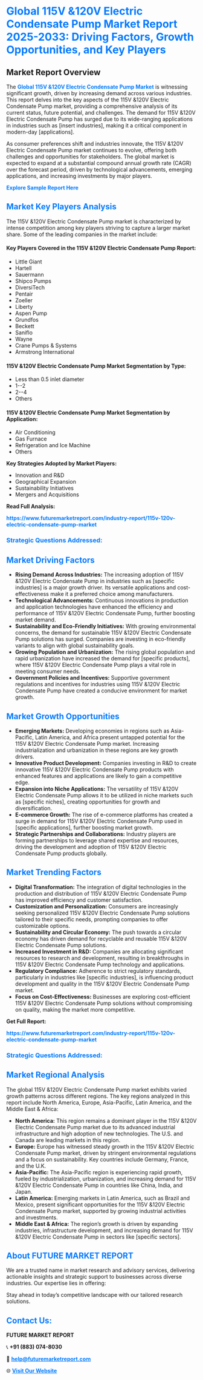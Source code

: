 <h1 style="color: #007BFF;">Global 115V &120V Electric Condensate Pump Market Report 2025-2033: Driving Factors, Growth Opportunities, and Key Players</h1>

<section id="overview">
<h2>Market Report Overview</h2>
<p>The <a href="https://www.futuremarketreport.com/industry-report/115v-120v-electric-condensate-pump-market" style="color: #007BFF; text-decoration: none;"><strong>Global 115V &120V Electric Condensate Pump Market</strong></a> is witnessing significant growth, driven by increasing demand across various industries. This report delves into the key aspects of the 115V &120V Electric Condensate Pump market, providing a comprehensive analysis of its current status, future potential, and challenges. The demand for 115V &120V Electric Condensate Pump has surged due to its wide-ranging applications in industries such as [insert industries], making it a critical component in modern-day [applications].</p>
<p>As consumer preferences shift and industries innovate, the 115V &120V Electric Condensate Pump market continues to evolve, offering both challenges and opportunities for stakeholders. The global market is expected to expand at a substantial compound annual growth rate (CAGR) over the forecast period, driven by technological advancements, emerging applications, and increasing investments by major players.</p>
</section>

<section id="overview">
<p><a href="https://www.futuremarketreport.com/request-sample/reportId=40620" style="color: #007BFF; text-decoration: none;"><strong>Explore Sample Report Here</strong></a></p>
</section>

<section id="key-players">
<h2 style="color: #007BFF;">Market Key Players Analysis</h2>
<p>The 115V &120V Electric Condensate Pump market is characterized by intense competition among key players striving to capture a larger market share. Some of the leading companies in the market include:</p>
<h4>Key Players Covered in the 115V &120V Electric Condensate Pump Report:</h4>
<ul><li>Little Giant</li><li>Hartell</li><li>Sauermann</li><li>Shipco Pumps</li><li>DiversiTech</li><li>Pentair</li><li>Zoeller</li><li>Liberty</li><li>Aspen Pump</li><li>Grundfos</li><li>Beckett</li><li>Saniflo</li><li>Wayne</li><li>Crane Pumps &amp; Systems</li><li>Armstrong International</li></ul>
<h4>115V &120V Electric Condensate Pump Market Segmentation by Type:</h4>
<ul><li>Less than 0.5 inlet diameter</li><li>1--2</li><li>2--4</li><li>Others</li></ul>

<h4>115V &120V Electric Condensate Pump Market Segmentation by Application:</h4>
<ul><li>Air Conditioning</li><li>Gas Furnace</li><li>Refrigeration and Ice Machine</li><li>Others</li></ul>
<p><strong>Key Strategies Adopted by Market Players:</strong></p>
<ul>
<li>Innovation and R&D</li>
<li>Geographical Expansion</li>
<li>Sustainability Initiatives</li>
<li>Mergers and Acquisitions</li>
</ul>
</section>

<section>
<p><strong>Read Full Analysis: </strong></p><a href="https://www.futuremarketreport.com/industry-report/115v-120v-electric-condensate-pump-market" style="color: #007BFF; text-decoration: none;"><strong>https://www.futuremarketreport.com/industry-report/115v-120v-electric-condensate-pump-market</strong></a>
<h3 style="color: #007BFF;">Strategic Questions Addressed:</h3>
</section>

<section id="driving-factors">
<h2 style="color: #007BFF;">Market Driving Factors</h2>
<ul>
<li><strong>Rising Demand Across Industries:</strong> The increasing adoption of 115V &120V Electric Condensate Pump in industries such as [specific industries] is a major growth driver. Its versatile applications and cost-effectiveness make it a preferred choice among manufacturers.</li>
<li><strong>Technological Advancements:</strong> Continuous innovations in production and application technologies have enhanced the efficiency and performance of 115V &120V Electric Condensate Pump, further boosting market demand.</li>
<li><strong>Sustainability and Eco-Friendly Initiatives:</strong> With growing environmental concerns, the demand for sustainable 115V &120V Electric Condensate Pump solutions has surged. Companies are investing in eco-friendly variants to align with global sustainability goals.</li>
<li><strong>Growing Population and Urbanization:</strong> The rising global population and rapid urbanization have increased the demand for [specific products], where 115V &120V Electric Condensate Pump plays a vital role in meeting consumer needs.</li>
<li><strong>Government Policies and Incentives:</strong> Supportive government regulations and incentives for industries using 115V &120V Electric Condensate Pump have created a conducive environment for market growth.</li>
</ul>
</section>

<section id="growth-opportunities">
<h2 style="color: #007BFF;">Market Growth Opportunities</h2>
<ul>
<li><strong>Emerging Markets:</strong> Developing economies in regions such as Asia-Pacific, Latin America, and Africa present untapped potential for the 115V &120V Electric Condensate Pump market. Increasing industrialization and urbanization in these regions are key growth drivers.</li>
<li><strong>Innovative Product Development:</strong> Companies investing in R&D to create innovative 115V &120V Electric Condensate Pump products with enhanced features and applications are likely to gain a competitive edge.</li>
<li><strong>Expansion into Niche Applications:</strong> The versatility of 115V &120V Electric Condensate Pump allows it to be utilized in niche markets such as [specific niches], creating opportunities for growth and diversification.</li>
<li><strong>E-commerce Growth:</strong> The rise of e-commerce platforms has created a surge in demand for 115V &120V Electric Condensate Pump used in [specific applications], further boosting market growth.</li>
<li><strong>Strategic Partnerships and Collaborations:</strong> Industry players are forming partnerships to leverage shared expertise and resources, driving the development and adoption of 115V &120V Electric Condensate Pump products globally.</li>
</ul>
</section>

<section id="trending-factors">
<h2 style="color: #007BFF;">Market Trending Factors</h2>
<ul>
<li><strong>Digital Transformation:</strong> The integration of digital technologies in the production and distribution of 115V &120V Electric Condensate Pump has improved efficiency and customer satisfaction.</li>
<li><strong>Customization and Personalization:</strong> Consumers are increasingly seeking personalized 115V &120V Electric Condensate Pump solutions tailored to their specific needs, prompting companies to offer customizable options.</li>
<li><strong>Sustainability and Circular Economy:</strong> The push towards a circular economy has driven demand for recyclable and reusable 115V &120V Electric Condensate Pump solutions.</li>
<li><strong>Increased Investment in R&D:</strong> Companies are allocating significant resources to research and development, resulting in breakthroughs in 115V &120V Electric Condensate Pump technology and applications.</li>
<li><strong>Regulatory Compliance:</strong> Adherence to strict regulatory standards, particularly in industries like [specific industries], is influencing product development and quality in the 115V &120V Electric Condensate Pump market.</li>
<li><strong>Focus on Cost-Effectiveness:</strong> Businesses are exploring cost-efficient 115V &120V Electric Condensate Pump solutions without compromising on quality, making the market more competitive.</li>
</ul>
</section>

<section>
<p><strong>Get Full Report: </strong></p><a href="https://www.futuremarketreport.com/industry-report/115v-120v-electric-condensate-pump-market" style="color: #007BFF; text-decoration: none;"><strong>https://www.futuremarketreport.com/industry-report/115v-120v-electric-condensate-pump-market</strong></a>
<h3 style="color: #007BFF;">Strategic Questions Addressed:</h3>
</section>


<section id="regional-analysis">
<h2 style="color: #007BFF;">Market Regional Analysis</h2>
<p>The global 115V &120V Electric Condensate Pump market exhibits varied growth patterns across different regions. The key regions analyzed in this report include North America, Europe, Asia-Pacific, Latin America, and the Middle East & Africa:</p>
<ul>
<li><strong>North America:</strong> This region remains a dominant player in the 115V &120V Electric Condensate Pump market due to its advanced industrial infrastructure and high adoption of new technologies. The U.S. and Canada are leading markets in this region.</li>
<li><strong>Europe:</strong> Europe has witnessed steady growth in the 115V &120V Electric Condensate Pump market, driven by stringent environmental regulations and a focus on sustainability. Key countries include Germany, France, and the U.K.</li>
<li><strong>Asia-Pacific:</strong> The Asia-Pacific region is experiencing rapid growth, fueled by industrialization, urbanization, and increasing demand for 115V &120V Electric Condensate Pump in countries like China, India, and Japan.</li>
<li><strong>Latin America:</strong> Emerging markets in Latin America, such as Brazil and Mexico, present significant opportunities for the 115V &120V Electric Condensate Pump market, supported by growing industrial activities and investments.</li>
<li><strong>Middle East & Africa:</strong> The region’s growth is driven by expanding industries, infrastructure development, and increasing demand for 115V &120V Electric Condensate Pump in sectors like [specific sectors].</li>
</ul>
</section>

<footer>
<h2 style="color: #007BFF;">About FUTURE MARKET REPORT</h2>
<p>We are a trusted name in market research and advisory services, delivering actionable insights and strategic support to businesses across diverse industries. Our expertise lies in offering:</p>

<p>Stay ahead in today’s competitive landscape with our tailored research solutions.</p>

<h2 style="color: #007BFF;">Contact Us:</h2>
<p><strong>FUTURE MARKET REPORT</strong></p>
<p>📞 <strong>+91 (883) 074-8030</strong></p>
<p>📧 <strong><a href="mailto:help@futuremarketreport.com" style="color: #007BFF;">help@futuremarketreport.com</a></strong></p>
<p>🌐 <strong><a href="https://www.futuremarketreport.com/" style="color: #007BFF;">Visit Our Website</a></strong></p>
</footer>